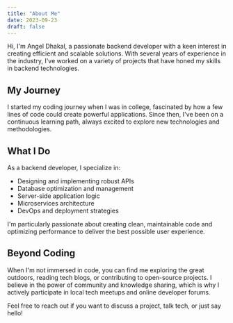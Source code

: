 ```yaml
---
title: "About Me"
date: 2023-09-23
draft: false
---
```


Hi, I'm Angel Dhakal, a passionate backend developer with a keen interest in creating efficient and scalable solutions. With several years of experience in the industry, I've worked on a variety of projects that have honed my skills in backend technologies.

## My Journey

I started my coding journey when I was in college, fascinated by how a few lines of code could create powerful applications. Since then, I've been on a continuous learning path, always excited to explore new technologies and methodologies.

## What I Do

As a backend developer, I specialize in:

- Designing and implementing robust APIs
- Database optimization and management
- Server-side application logic
- Microservices architecture
- DevOps and deployment strategies

I'm particularly passionate about creating clean, maintainable code and optimizing performance to deliver the best possible user experience.

## Beyond Coding

When I'm not immersed in code, you can find me exploring the great outdoors, reading tech blogs, or contributing to open-source projects. I believe in the power of community and knowledge sharing, which is why I actively participate in local tech meetups and online developer forums.

Feel free to reach out if you want to discuss a project, talk tech, or just say hello!